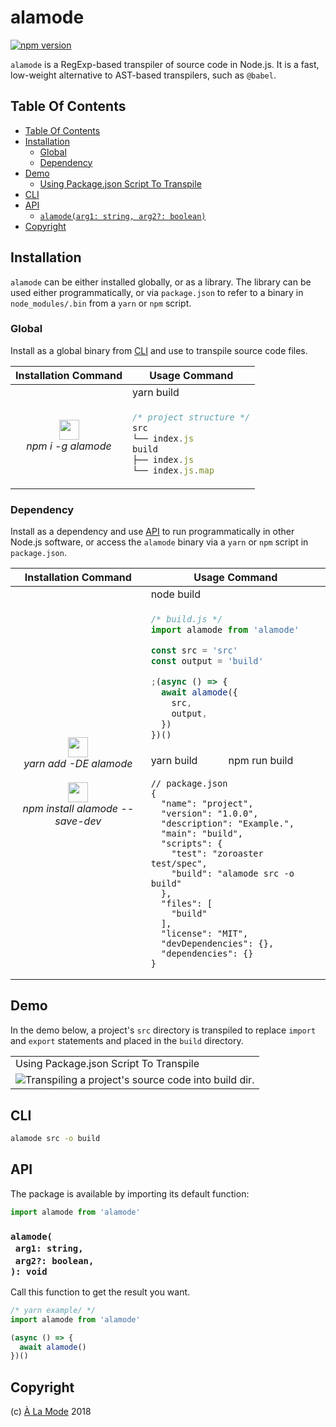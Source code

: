 # alamode

[![npm version](https://badge.fury.io/js/alamode.svg)](https://npmjs.org/package/alamode)

`alamode` is  a RegExp-based transpiler of source code in Node.js. It is a fast, low-weight alternative to AST-based transpilers, such as `@babel`.


## Table Of Contents

- [Table Of Contents](#table-of-contents)
- [Installation](#installation)
  * [Global](#global)
  * [Dependency](#dependency)
- [Demo](#demo)
  * [Using Package.json Script To Transpile](#using-packagejson-script-to-transpile)
- [CLI](#cli)
- [API](#api)
  * [`alamode(arg1: string, arg2?: boolean)`](#alamodearg1-stringarg2-boolean-void)
- [Copyright](#copyright)

## Installation

`alamode` can be either installed globally, or as a library. The library can be used either programmatically, or via `package.json` to refer to a binary in `node_modules/.bin` from a `yarn` or `npm` script.

### Global

Install as a global binary from <a href="#cli">CLI</a> and use to transpile source code files.

<table>
<thead>
 <tr>
  <th>Installation Command</th>
  <th>Usage Command</th>
 </tr>
</thead>

<tbody>
 <tr>
  <td rowspan="3" align="center"><em>
   <img src="https://cdn.rawgit.com/a-la/alamode/HEAD/doc/Npm-logo.svg" height="32">
   <br/>
   npm i -g alamode
  </em></td>
  <td>yarn build</td>
 </tr>

 <tr>
  <td>

```js
/* project structure */
src
└── index.js
build
├── index.js
└── index.js.map
```
</td>
 </tr>

</tbody>
</table>

### Dependency

Install as a dependency and use <a href="#api">API</a> to run programmatically in other Node.js software, or access the `alamode` binary via a `yarn` or `npm` script in `package.json`.

<table>
<thead>
 <tr>
  <th>Installation Command</th>
  <th colspan="2">Usage Command</th>
 </tr>
</thead>
<tbody>
 <tr>
  <td rowspan="4" align="center"><em>
   <img src="https://cdn.rawgit.com/a-la/alamode/HEAD/doc/yarn-kitten.svg" height="32">
   <br/>
   yarn add -DE alamode
   <br/>
   <br/>
   <img src="https://cdn.rawgit.com/a-la/alamode/HEAD/doc/Npm-logo.svg" height="32">
   <br/>
   npm install alamode --save-dev
  </em></td>
  <td colspan="2">node build</td>
 </tr>

 <tr>
  <td colspan="2">

```js
/* build.js */
import alamode from 'alamode'

const src = 'src'
const output = 'build'

;(async () => {
  await alamode({
    src,
    output,
  })
})()
```
  </td>
 </tr>

 <tr>
  <td>yarn build</td>
  <td>npm run build</td>
 </tr>
 <tr>
  <td colspan="2">

```json5
// package.json
{
  "name": "project",
  "version": "1.0.0",
  "description": "Example.",
  "main": "build",
  "scripts": {
    "test": "zoroaster test/spec",
    "build": "alamode src -o build"
  },
  "files": [
    "build"
  ],
  "license": "MIT",
  "devDependencies": {},
  "dependencies": {}
}
```
  </td>
 </tr>
</tbody>
</table>

## Demo

In the demo below, a project's `src` directory is transpiled to replace `import` and `export` statements and placed in the `build` directory.

<table>
<tbody>
<tr>
</tr>
<tr>
<td><a name="using-packagejson-script-to-transpile">Using Package.json Script To Transpile</a></td>
</tr>
<tr>
<td><img src="doc/appshot-alamode.gif" alt="Transpiling a project's source code into build dir."></td>
</tr>
</tbody></table>

## CLI

```sh
alamode src -o build
```

## API

The package is available by importing its default function:

```js
import alamode from 'alamode'
```

### `alamode(`<br/>&nbsp;&nbsp;`arg1: string,`<br/>&nbsp;&nbsp;`arg2?: boolean,`<br/>`): void`

Call this function to get the result you want.

```javascript
/* yarn example/ */
import alamode from 'alamode'

(async () => {
  await alamode()
})()
```

## Copyright

(c) [À La Mode][1] 2018

[1]: https://alamode.cc
